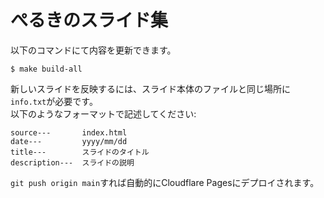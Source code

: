 # ぺるきのスライド集

以下のコマンドにて内容を更新できます。
```
$ make build-all
```

新しいスライドを反映するには、スライド本体のファイルと同じ場所に`info.txt`が必要です。<br>
以下のようなフォーマットで記述してください:
```
source---       index.html
date---         yyyy/mm/dd
title---        スライドのタイトル
description---  スライドの説明
```

`git push origin main`すれば自動的にCloudflare Pagesにデプロイされます。

